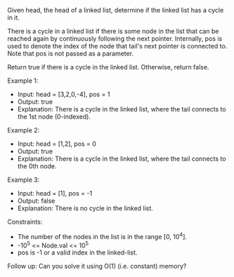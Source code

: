 Given head, the head of a linked list, determine if the linked list has a cycle in it.

There is a cycle in a linked list if there is some node in the list that can be reached again by continuously following the next pointer. Internally, pos is used to denote the index of the node that tail's next pointer is connected to. Note that pos is not passed as a parameter.

Return true if there is a cycle in the linked list. Otherwise, return false.

Example 1:
- Input: head = [3,2,0,-4], pos = 1
- Output: true
- Explanation: There is a cycle in the linked list, where the tail connects to the 1st node (0-indexed).

Example 2:
- Input: head = [1,2], pos = 0
- Output: true
- Explanation: There is a cycle in the linked list, where the tail connects to the 0th node.

Example 3:
- Input: head = [1], pos = -1
- Output: false
- Explanation: There is no cycle in the linked list.


Constraints:
- The number of the nodes in the list is in the range [0, 10<sup>4</sup>].
- -10<sup>5</sup> <= Node.val <= 10<sup>5</sup>
- pos is -1 or a valid index in the linked-list.


Follow up: Can you solve it using O(1) (i.e. constant) memory?